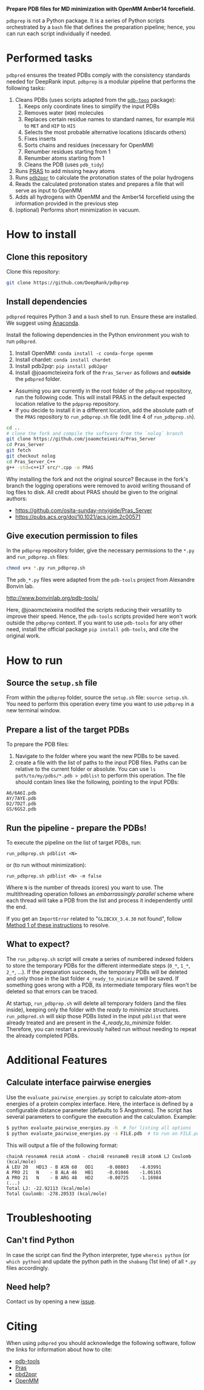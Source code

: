 **Prepare PDB files for MD minimization with OpenMM Amber14 forcefield.**

`pdbprep` is not a Python package. It is a series of Python scripts orchestrated
by a `bash` file that defines the preparation pipeline; hence, you can run each script
individually if needed.

# Performed tasks

`pdbpred` ensures the treated PDBs comply with the consistency standards needed
for DeepRank input. `pdbprep` is a modular pipeline that performs the following
tasks:

1. Cleans PDBs (uses scripts adapted from the
[`pdb-toos`](https://www.bonvinlab.org/pdb-tools/) package):
    1. Keeps only coordinate lines to simplify the input PDBs
    1. Removes water (`HOH`) molecules
    1. Replaces certain residue names to standard names, for example `MSE` to
    `MET` and `HIP` to `HIS`
    1. Selects the most probable alternative locations (discards others)
    1. Fixes inserts
    1. Sorts chains and residues (necessary for OpenMM)
    1. Renumber residues starting from 1
    1. Renumber atoms starting from 1
    1. Cleans the PDB (uses `pdb_tidy`)
1. Runs [PRAS](https://pubs.acs.org/doi/10.1021/acs.jcim.2c00571) to add missing heavy atoms
1. Runs [`pdb2pqr`](https://pdb2pqr.readthedocs.io/en/latest/) to calculate the protonation states of the polar hydrogens
1. Reads the calculated protonation states and prepares a file that will serve
as input to OpenMM
1. Adds all hydrogens with OpenMM and the Amber14 forcefield using the
information provided in the previous step
1. (optional) Performs short minimization in vacuum.

# How to install

## Clone this repository

Clone this repository:

```bash
git clone https://github.com/DeepRank/pdbprep
```

## Install dependencies

`pdbpred` requires Python 3 and a `bash` shell to run. Ensure these are
installed. We suggest using [Anaconda](https://www.anaconda.com/download).

Install the following dependencies in the Python environment you wish to run
`pdbpred`.

1. Install OpenMM: `conda install -c conda-forge openmm`
1. Install chardet: `conda install chardet`
1. Install pdb2pqr: `pip install pdb2pqr`
1. Install @joaomcteixeira fork of the `Pras_Server` as follows and **outside**
the `pdbpred` folder.
  - Assuming you are currently in the root folder of the `pdbpred` repository, 
    run the following code. This will install PRAS in the default expected location
    relative to the `pdpprep` repository.
  - If you decide to install it in a different location, add the absolute path of the `PRAS` 
    repository to `run_pdbprep.sh` file (edit line 4 of `run_pdbprep.sh`).

```bash
cd ..
# clone the fork and compile the software from the `nolog` branch
git clone https://github.com/joaomcteixeira/Pras_Server
cd Pras_Server
git fetch
git checkout nolog
cd Pras_Server_C++
g++ -std=c++17 src/*.cpp -o PRAS
```

Why installing the fork and not the original source? Because in the fork's
branch the logging operations were removed to avoid writing thousand of log
files to disk. All credit about PRAS should be given to the original authors:

* https://github.com/osita-sunday-nnyigide/Pras_Server
* https://pubs.acs.org/doi/10.1021/acs.jcim.2c00571

## Give execution permission to files

In the `pdbprep` repository folder, give the necessary permissions to the `*.py`
and `run_pdbprep.sh` files:

```bash
chmod u+x *.py run_pdbprep.sh
```

The `pdb_*.py` files were adapted from the `pdb-tools` project from Alexandre
Bonvin lab.

http://www.bonvinlab.org/pdb-tools/

Here, @joaomcteixeira modifed the scripts reducing their versatility to
improve their speed. Hence, the `pdb-tools` scripts provided here won't work
outside the `pdbprep` context. If you want to use `pdb-tools` for any other need,
install the official package `pip install pdb-tools`, and cite the original work.

# How to run

## Source the `setup.sh` file

From within the `pdbprep` folder, source the `setup.sh` file: `source setup.sh`.
You need to perform this operation every time you want to use `pdbprep` in a new
terminal window.

## Prepare a list of the target PDBs

To prepare the PDB files:

1. Navigate to the folder where you want the new PDBs to be saved.
1. create a file with the list of paths to the input PDB files. Paths can be
relative to the current folder or absolute.
You can use `ls path/to/my/pdbs/*.pdb > pdblist` to perform this operation. The
file should contain lines like the following, pointing to the input PDBs:

```
A6/6A6I.pdb
AY/7AYE.pdb
D2/7D2T.pdb
GS/6GS2.pdb
```

## Run the pipeline - prepare the PDBs!

To execute the pipeline on the list of target PDBs, run:

```
run_pdbprep.sh pdblist <N>
```

or (to run without minimization):

```
run_pdbprep.sh pdblist <N> -m false
```

Where `N` is the number of threads (cores) you want to use. The multithreading
operation follows an *embarrassingly parallel* scheme where each thread will
take a PDB from the list and process it independently until the end.

If you get an `ImportError` related to "`GLIBCXX_3.4.30` not found", follow [Method 1 of these instructions](https://devicetests.com/fix-glibcxx-3-4-30-not-found-error-in-conda-environment) to resolve.


## What to expect?

The `run_pdbprep.sh` script will create a series of numbered indexed folders to
store the temporary PDBs for the different intermediate steps (`0_*`, `1_*`,
`2_*`, ...). If the preparation succeeds, the temporary PDBs will be deleted and
only those in the last folder `4_ready_to_minimize` will be saved. If something
goes wrong with a PDB, its intermediate temporary files won't be deleted so that
errors can be traced.

At startup, `run_pdbprep.sh` will delete all temporary folders (and the files
inside), keeping only the folder with the *ready to minimize* structures.
`run_pdbpred.sh` will skip those PDBs listed in the input `pdblist` that were
already treated and are present in the *4_ready_to_minimize* folder. Therefore,
you can restart a previously halted run without needing to repeat the already
completed PDBs.

# Additional Features

## Calculate interface pairwise energies

Use the `evaluate_pairwise_energies.py` script to calculate atom-atom energies
of a protein complex interface. Here, the interface is defined by a configurable
distance parameter (defaults to 5 Angstroms). The script has several parameters
to configure the execution and the calculation. Example:

```bash
$ python evaluate_pairwise_energies.py -h  # for listing all options
$ python evaluate_pairwise_energies.py -s FILE.pdb  # to run on FILE.pdb
```

This will output a file of the following format:

```
chainA resnameA resiA atomA - chainB resnameB resiB atomA LJ Coulomb (kcal/mole)
A LEU 20   HD13 - B ASN 60   OD1     -0.00803    -4.03991                       
A PRO 21   N    - B ALA 46   HB1     -0.01046    -1.06165                       
A PRO 21   N    - B ARG 48   HD2     -0.00725    -1.16984 
(...)
Total LJ: -22.92113 (kcal/mole)
Total Coulomb: -278.20533 (kcal/mole)
```

# Troubleshooting

## Can't find Python

In case the script can find the Python interpreter, type `whereis python` (or
`which python`) and update the python path in the `shabang` (1st line) of all
`*.py` files accordingly.

## Need help?

Contact us by opening a new [issue](https://github.com/DeepRank/pdbprep/issues).

# Citing

When using `pdbpred` you should acknowledge the following software, follow the
links for information about how to cite:
* [pdb-tools](https://f1000research.com/articles/7-1961)
* [Pras](https://pubs.acs.org/doi/10.1021/acs.jcim.2c00571)
* [pbd2pqr](https://pdb2pqr.readthedocs.io/en/latest/supporting.html#citing-our-software)
* [OpenMM](https://openmm.org/)
